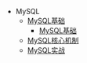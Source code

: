 - MySQL
  - [MySQL基础](/数据库/MySQL/MySQL基础.md)
    - [MySQL基础](/数据库/MySQL/MySQL底层结构.md)
  - [MySQL核心机制](/数据库/MySQL/MySQL核心机制.md)
  - [MySQL实战](/数据库/MySQL/MySQL实战.md)

